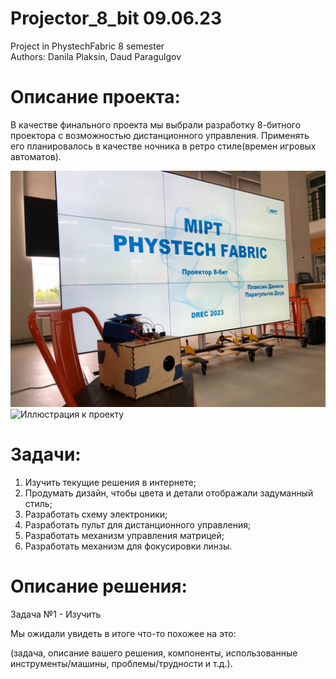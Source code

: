 # Projector_8_bit  09.06.23
Project in PhystechFabric 8 semester  
Authors: Danila Plaksin, Daud Paragulgov


# Описание проекта:
В качестве финального проекта мы выбрали разработку 8-битного проектора с возможностью дистанционного управления. Применять его планировалось в качестве ночника в ретро стиле(времен игровых автоматов).

![Иллюстрация к проекту](https://github.com/mrscaletto/Projector_8_bit/blob/main/R-1--UeiBmw.jpg)
![Иллюстрация к проекту](https://github.com/mrscaletto/Projector_8_bit/blob/main/video_2023-06-09_18-09-10.gif)

# Задачи:
1) Изучить текущие решения в интернете;  
2) Продумать дизайн, чтобы цвета и детали отображали задуманный стиль;  
3) Разработать схему электроники;  
4) Разработать пульт для дистанционного управления;  
5) Разработать механизм управления матрицей;  
6) Разработать механизм для фокусировки линзы.

# Описание решения:

Задача №1 - Изучить  
  
Мы ожидали увидеть в итоге что-то похожее на это: 



(задача, описание вашего решения, компоненты, использованные инструменты/машины, проблемы/трудности и т.д.).
